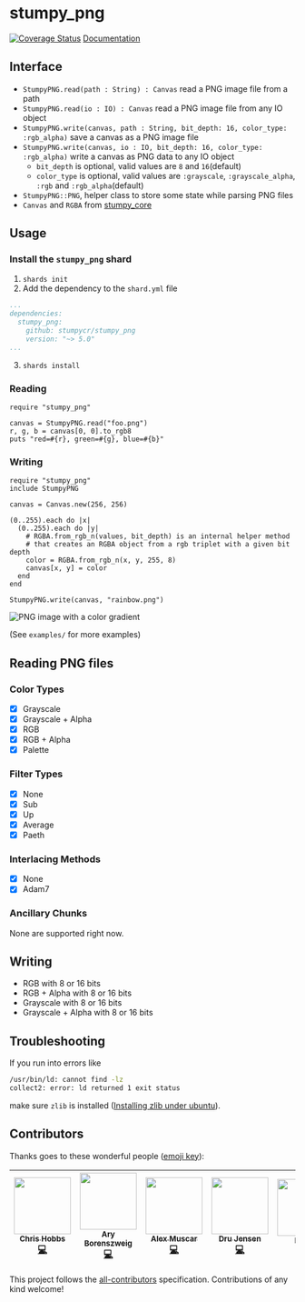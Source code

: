# stumpy_png
[![Coverage Status](https://coveralls.io/repos/github/pentest115/stumpy_png/badge.svg)](https://coveralls.io/github/pentest115/stumpy_png)
[Documentation](https://docs.leonrische.me/stumpy_png/)

## Interface

* `StumpyPNG.read(path : String) : Canvas` read a PNG image file from a path
* `StumpyPNG.read(io : IO) : Canvas` read a PNG image file from any IO object
* `StumpyPNG.write(canvas, path : String, bit_depth: 16, color_type: :rgb_alpha)` save a canvas as a PNG image file
* `StumpyPNG.write(canvas, io : IO, bit_depth: 16, color_type: :rgb_alpha)` write a canvas as PNG data to any IO object
  * `bit_depth` is optional, valid values are `8` and `16`(default)
  * `color_type` is optional, valid values are `:grayscale`, `:grayscale_alpha`, `:rgb` and `:rgb_alpha`(default)
* `StumpyPNG::PNG`, helper class to store some state while parsing PNG files
* `Canvas` and `RGBA` from [stumpy_core](https://github.com/stumpycr/stumpy_core)

## Usage

### Install the `stumpy_png` shard

1. `shards init`
2. Add the dependency to the `shard.yml` file
 ``` yaml
 ...
 dependencies:
   stumpy_png:
     github: stumpycr/stumpy_png
     version: "~> 5.0"
 ...
 ```
3. `shards install`

### Reading

``` crystal
require "stumpy_png"

canvas = StumpyPNG.read("foo.png")
r, g, b = canvas[0, 0].to_rgb8
puts "red=#{r}, green=#{g}, blue=#{b}"
```

### Writing

``` crystal
require "stumpy_png"
include StumpyPNG

canvas = Canvas.new(256, 256)

(0..255).each do |x|
  (0..255).each do |y|
    # RGBA.from_rgb_n(values, bit_depth) is an internal helper method
    # that creates an RGBA object from a rgb triplet with a given bit depth
    color = RGBA.from_rgb_n(x, y, 255, 8)
    canvas[x, y] = color
  end
end

StumpyPNG.write(canvas, "rainbow.png")
```

![PNG image with a color gradient](examples/rainbow.png)

(See `examples/` for more examples)

## Reading PNG files

### Color Types

- [x] Grayscale
- [x] Grayscale + Alpha
- [x] RGB
- [x] RGB + Alpha
- [x] Palette

### Filter Types

- [x] None
- [x] Sub
- [x] Up
- [x] Average
- [x] Paeth

### Interlacing Methods

- [x] None
- [x] Adam7

### Ancillary Chunks

None are supported right now.

## Writing

* RGB with 8 or 16 bits
* RGB + Alpha with 8 or 16 bits
* Grayscale with 8 or 16 bits
* Grayscale + Alpha with 8 or 16 bits

## Troubleshooting

If you run into errors like

```bash
/usr/bin/ld: cannot find -lz
collect2: error: ld returned 1 exit status
```

make sure `zlib` is installed
([Installing zlib under ubuntu](https://ubuntuforums.org/showthread.php?t=1528204)).

## Contributors

Thanks goes to these wonderful people ([emoji key](https://github.com/kentcdodds/all-contributors#emoji-key)):

<!-- ALL-CONTRIBUTORS-LIST:START - Do not remove or modify this section -->
<!-- prettier-ignore -->
| [<img src="https://avatars.githubusercontent.com/u/2788811?v=3" width="100px;"/><br /><sub><b>Chris Hobbs</b></sub>](https://github.com/rx14)<br />[💻](https://github.com/l3kn/stumpy_png/commits?author=RX14 "Code") | [<img src="https://avatars.githubusercontent.com/u/209371?v=3" width="100px;"/><br /><sub><b>Ary Borenszweig</b></sub>](https://github.com/asterite)<br />[💻](https://github.com/l3kn/stumpy_png/commits?author=asterite "Code") | [<img src="https://avatars.githubusercontent.com/u/90345?v=3" width="100px;"/><br /><sub><b>Alex Muscar</b></sub>](https://github.com/muscar)<br />[💻](https://github.com/l3kn/stumpy_png/commits?author=muscar "Code") | [<img src="https://avatars2.githubusercontent.com/u/18718?v=4" width="100px;"/><br /><sub><b>Dru Jensen</b></sub>](https://github.com/drujensen)<br />[💻](https://github.com/l3kn/stumpy_png/commits?author=drujensen "Code") | [<img src="https://avatars3.githubusercontent.com/u/5798442?v=4" width="100px;"/><br /><sub><b>kojix2</b></sub>](https://github.com/kojix2)<br />[📖](https://github.com/l3kn/stumpy_png/commits?author=kojix2 "Documentation") | [<img src="https://avatars0.githubusercontent.com/u/4363779?v=4" width="100px;"/><br /><sub><b>obskyr</b></sub>](http://obskyr.io/)<br />[💻](https://github.com/l3kn/stumpy_png/commits?author=obskyr "Code") | [<img src="https://avatars3.githubusercontent.com/u/35064754?v=4" width="100px;"/><br /><sub><b>r00ster</b></sub>](https://github.com/r00ster91)<br />[💻](https://github.com/l3kn/stumpy_png/commits?author=r00ster91 "Code") |
| :---: | :---: | :---: | :---: | :---: | :---: | :---: |
<!-- ALL-CONTRIBUTORS-LIST:END -->

This project follows the [all-contributors](https://github.com/kentcdodds/all-contributors) specification. Contributions of any kind welcome!
